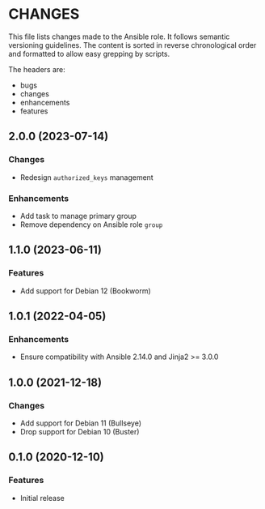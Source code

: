 # CHANGES

This file lists changes made to the Ansible role. It follows semantic versioning
guidelines. The content is sorted in reverse chronological order and formatted
to allow easy grepping by scripts.

The headers are:
- bugs
- changes
- enhancements
- features

## 2.0.0 (2023-07-14)

### Changes

- Redesign `authorized_keys` management

### Enhancements

- Add task to manage primary group
- Remove dependency on Ansible role `group`

## 1.1.0 (2023-06-11)

### Features

- Add support for Debian 12 (Bookworm)

## 1.0.1 (2022-04-05)

### Enhancements

- Ensure compatibility with Ansible 2.14.0 and Jinja2 >= 3.0.0

## 1.0.0 (2021-12-18)

### Changes

- Add support for Debian 11 (Bullseye)
- Drop support for Debian 10 (Buster)

## 0.1.0 (2020-12-10)

### Features

- Initial release
